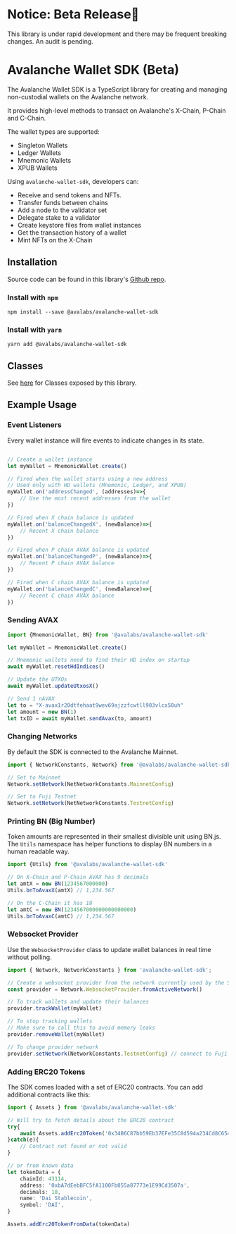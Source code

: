 
# Notice: Beta Release🔴

This library is under rapid development and there may be frequent breaking changes. An audit is pending.

# Avalanche Wallet SDK (Beta)

The Avalanche Wallet SDK is a TypeScript library for creating and managing non-custodial wallets on the Avalanche network. 

It provides high-level methods to transact on Avalanche's X-Chain, P-Chain and C-Chain.

The wallet types are supported:
- Singleton Wallets
- Ledger Wallets
- Mnemonic Wallets
- XPUB Wallets

Using `avalanche-wallet-sdk`, developers can:
- Receive and send tokens and NFTs.
- Transfer funds between chains
- Add a node to the validator set
- Delegate stake to a validator
- Create keystore files from wallet instances
- Get the transaction history of a wallet
- Mint NFTs on the X-Chain

## Installation

Source code can be found in this library's [Github repo](https://github.com/ava-labs/avalanche-wallet-sdk).

### Install with `npm`

```npm install --save @avalabs/avalanche-wallet-sdk```

### Install with `yarn`

```yarn add @avalabs/avalanche-wallet-sdk```

## Classes
See [here](wallet-classes.md) for Classes exposed by this library.
## Example Usage

### Event Listeners
Every wallet instance will fire events to indicate changes in its state.
```typescript

// Create a wallet instance
let myWallet = MnemonicWallet.create()

// Fired when the wallet starts using a new address
// Used only with HD wallets (Mnemonic, Ledger, and XPUB)
myWallet.on('addressChanged', (addresses)=>{
    // Use the most recent addresses from the wallet
})

// Fired when X chain balance is updated
myWallet.on('balanceChangedX', (newBalance)=>{
    // Recent X chain balance
})

// Fired when P chain AVAX balance is updated
myWallet.on('balanceChangedP', (newBalance)=>{
    // Recent P chain AVAX balance
})

// Fired when C chain AVAX balance is updated
myWallet.on('balanceChangedC', (newBalance)=>{
    // Recent C chain AVAX balance
})
```

### Sending AVAX
```typescript
import {MnemonicWallet, BN} from '@avalabs/avalanche-wallet-sdk'

let myWallet = MnemonicWallet.create()

// Mnemonic wallets need to find their HD index on startup
await myWallet.resetHdIndices()

// Update the UTXOs
await myWallet.updateUtxosX()

// Send 1 nAVAX
let to = "X-avax1r20dtfehaat9wev69ajzzfcwtll903vlcx50uh"
let amount = new BN(1)
let txID = await myWallet.sendAvax(to, amount)
```

### Changing Networks
By default the SDK is connected to the Avalanche Mainnet.
```typescript
import { NetworkConstants, Network} from '@avalabs/avalanche-wallet-sdk';

// Set to Mainnet
Network.setNetwork(NetNetworkConstants.MainnetConfig)

// Set to Fuji Testnet
Network.setNetwork(NetNetworkConstants.TestnetConfig)
```

### Printing BN (Big Number)
Token amounts are represented in their smallest divisible unit using BN.js. The `Utils` namespace has helper functions to display BN numbers in a 
human readable way.
```typescript
import {Utils} from '@avalabs/avalanche-wallet-sdk'

// On X-Chain and P-Chain AVAX has 9 decimals
let amtX = new BN(1234567000000)
Utils.bnToAvaxX(amtX) // 1,234.567

// On the C-Chain it has 18
let amtC = new BN(1234567000000000000000)
Utils.bnToAvaxC(amtC) // 1,234.567
```

### Websocket Provider
Use the `WebsocketProvider` class to update wallet balances in real time without polling.
```typescript
import { Network, NetworkConstants } from 'avalanche-wallet-sdk';

// Create a websocket provider from the network currently used by the SDK
const provider = Network.WebsocketProvider.fromActiveNetwork()

// To track wallets and update their balances
provider.trackWallet(myWallet)

// To stop tracking wallets
// Make sure to call this to avoid memory leaks
provider.removeWallet(myWallet)

// To change provider network
provider.setNetwork(NetworkConstants.TestnetConfig) // connect to Fuji testnet
```


### Adding ERC20 Tokens
The SDK comes loaded with a set of ERC20 contracts. You can add additional contracts like this:
```typescript
import { Assets } from '@avalabs/avalanche-wallet-sdk'

// Will try to fetch details about the ERC20 contract
try{
    await Assets.addErc20Token('0x34B6C87bb59Eb37EFe35C8d594a234Cd8C654D50'); // Testnet DAI
}catch(e){
    // Contract not found or not valid
}

// or from known data
let tokenData = {
    chainId: 43114,
    address: '0xbA7dEebBFC5fA1100Fb055a87773e1E99Cd3507a',
    decimals: 18,
    name: 'Dai Stablecoin',
    symbol: 'DAI',
}

Assets.addErc20TokenFromData(tokenData)
```



